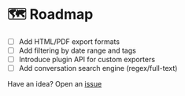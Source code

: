 # 🗺️ Roadmap

* [ ] Add HTML/PDF export formats
* [ ] Add filtering by date range and tags
* [ ] Introduce plugin API for custom exporters
* [ ] Add conversation search engine (regex/full-text)

Have an idea? Open an [issue](https://github.com/Zigr/chatgptctl/issues)
